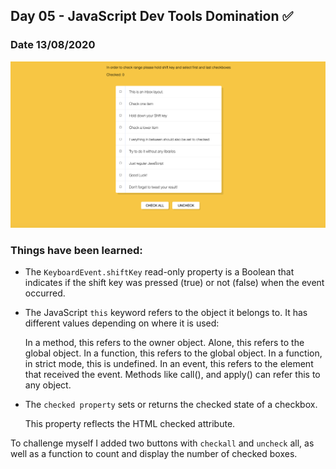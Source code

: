## Day 05 - JavaScript Dev Tools Domination  ✅

### Date 13/08/2020

![Custom Video Player](./Screenshot.png)

### Things have been learned:

- The `KeyboardEvent.shiftKey` read-only property is a Boolean that indicates if the shift key was pressed (true) or not (false) when the event occurred.

- The JavaScript `this` keyword refers to the object it belongs to.
It has different values depending on where it is used:

    In a method, this refers to the owner object.
    Alone, this refers to the global object.
    In a function, this refers to the global object.
    In a function, in strict mode, this is undefined.
    In an event, this refers to the element that received the event.
    Methods like call(), and apply() can refer this to any object.

- The `checked property` sets or returns the checked state of a checkbox.

    This property reflects the HTML checked attribute.

To challenge myself I added two buttons  with `checkall` and `uncheck` all, as well as a function to count and display the number of checked boxes.
